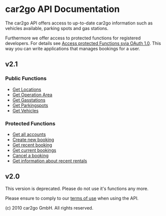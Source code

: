 # car2go API Documentation
The car2go API offers access to up-to-date car2go information such as vehicles available, parking spots and gas stations. 

Furthermore we offer access to protected functions for registered developers. For details see [Access protected Functions svia OAuth 1.0](../../wiki/Access-protected-Functions-via-OAuth-1.0). This way you can write applications that manages bookings for a user.

## v2.1

### Public Functions

* [Get Locations](../../wiki/v2.1_locations)
* [Get Operation Area](../../wiki/v2.1_operationareas)
* [Get Gasstations](../../wiki/v2.1_gasstations)
* [Get Parkingspots](../../wiki/v2.1_parkingspots)
* [Get Vehicles](../../wiki/v2.1_vehicles)

### Protected Functions

* [Get all accounts](../../wiki/v2.1_accounts)
* [Create new booking](../../wiki/v2.1_createbooking)
* [Get recent booking](../../wiki/v2.1_getbooking)
* [Get current bookings](../../wiki/v2.1_getbookings)
* [Cancel a booking](../../wiki/v2.1_delbooking)
* [Get information about recent rentals](../../wiki/v2.1_rentals)

## v2.0

This version is deprecated. Please do not use it's functions any more.

Please ensure to comply to our [terms of use](https://www.car2go.com/api/tou.htm) when using the API.

(c) 2010 car2go GmbH. All rights reserved.
